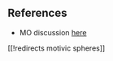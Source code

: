 
## References

* MO discussion [here](http://mathoverflow.net/q/115657/381)

[[!redirects motivic spheres]]
